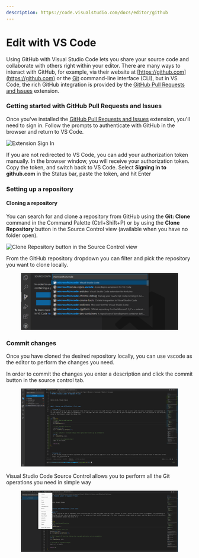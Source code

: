 ```yaml
---
description: https://code.visualstudio.com/docs/editor/github
---
```


# Edit with VS Code

Using GitHub with Visual Studio Code lets you share your source code and collaborate with others right within your editor. There are many ways to interact with GitHub, for example, via their website at [https://github.com](https://github.com) or the [Git](https://git-scm.com) command-line interface (CLI), but in VS Code, the rich GitHub integration is provided by the [GitHub Pull Requests and Issues](https://marketplace.visualstudio.com/items?itemName=GitHub.vscode-pull-request-github) extension.

### Getting started with GitHub Pull Requests and Issues <a href="#_getting-started-with-github-pull-requests-and-issues" id="_getting-started-with-github-pull-requests-and-issues"></a>

Once you've installed the [GitHub Pull Requests and Issues](https://marketplace.visualstudio.com/items?itemName=GitHub.vscode-pull-request-github) extension, you'll need to sign in. Follow the prompts to authenticate with GitHub in the browser and return to VS Code.

![Extension Sign In](https://code.visualstudio.com/assets/docs/editor/github/extension-signin.png)

If you are not redirected to VS Code, you can add your authorization token manually. In the browser window, you will receive your authorization token. Copy the token, and switch back to VS Code. Select **Signing in to github.com** in the Status bar, paste the token, and hit Enter

### Setting up a repository <a href="#_setting-up-a-repository" id="_setting-up-a-repository"></a>

#### Cloning a repository <a href="#_cloning-a-repository" id="_cloning-a-repository"></a>

You can search for and clone a repository from GitHub using the **Git: Clone** command in the Command Palette (Ctrl+Shift+P) or by using the **Clone Repository** button in the Source Control view (available when you have no folder open).

![Clone Repository button in the Source Control view](https://code.visualstudio.com/assets/docs/editor/github/git-clone-button.png)

From the GitHub repository dropdown you can filter and pick the repository you want to clone locally.

<figure><img src="../../.gitbook/assets/image (2).png" alt=""><figcaption></figcaption></figure>

### Commit changes

Once you have cloned the desired repository locally, you can use vscode as the editor to perform the changes you need.

In order to commit the changes you enter a description and click the commit button in the source control tab.

<figure><img src="../../.gitbook/assets/image (3) (1).png" alt=""><figcaption></figcaption></figure>

Visual Studio Code Source Control allows you to perform all the Git operations you need in simple way

<figure><img src="../../.gitbook/assets/image (8).png" alt=""><figcaption></figcaption></figure>

